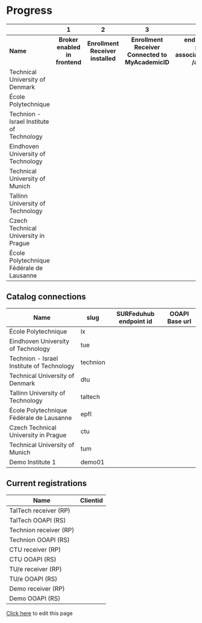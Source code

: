 # Progress

| |1|2|3|4|5|6|7|8|9|10|11|
|:---|:---:|:---:|:---:|:---:|:---:|:---:|:---:|:---:|:---:|:---:|:---:|
|**Name**|**Broker enabled in frontend**|**Enrollment Receiver installed**|**Enrollment Receiver Connected to MyAcademicID**|**endpoints available persons/me associations/external/me /associations/**|**Connection information in ServiceRegistry**|**OOAPI endpoints connected to MyacademicID**|**Test accounts available**|**Tested incoming student**|**Tested outgoing student**|**Receiver <-> Backend communication**|**OOAPI endpoints <-> Backend communication**|
|Technical University of Denmark||||||||||||
|École Polytechnique|||||||||||||
|Technion - Israel Institute of Technology||||||||||||
|Eindhoven University of Technology||||||||||||
|Technical University of Munich||||||||||||
|Tallinn University of Technology ||||||||||||
|Czech Technical University in Prague ||||||||||||
|École Polytechnique Fédérale de Lausanne||||||||||||

## Catalog connections

| Name                                      | slug     | SURFeduhub endpoint id               | OOAPI Base url                                         |
| ----------------------------------------- | -------- | ------------------------------------ | ------------------------------------------------------ |
| École Polytechnique                       | lx       | | |
| Eindhoven University of Technology        | tue      | | |
| Technion - Israel Institute of Technology | technion | | |
| Technical University of Denmark           | dtu      | | |
| Tallinn University of Technology          | taltech  | | |
| École Polytechnique Fédérale de Lausanne  | epfl     | | |
| Czech Technical University in Prague      | ctu      | | |
| Technical University of Munich            | tum      | | |
| Demo Institute 1                          | demo01   | | |

## Current registrations

| Name                   | Clientid                                 |
| ---------------------- | ---------------------------------------- |
| TalTech receiver (RP)  | |
| TalTech OOAPI (RS)     | |
| Technion receiver (RP) | |
| Technion OOAPI (RS)    | |
| CTU receiver (RP)      | |
| CTU OOAPI (RS)         | |
| TU/e receiver (RP)     | |
| TU/e OOAPI (RS)        | |
| Demo receiver (RP)     | |
| Demo OOAPI (RS)        | |

[Click here](https://github.com/SURFnet/eduxchange-eu-tech-docs/edit/main/progress-prod.md)
to edit this page
